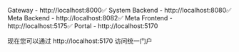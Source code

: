  Gateway - http://localhost:8000✅ 
 System Backend - http://localhost:8080✅ 
 Meta 
  Backend - http://localhost:8082✅ 
  Meta Frontend - http://localhost:5175✅ 
  Portal -
  http://localhost:5170

  现在您可以通过 http://localhost:5170
  访问统一门户